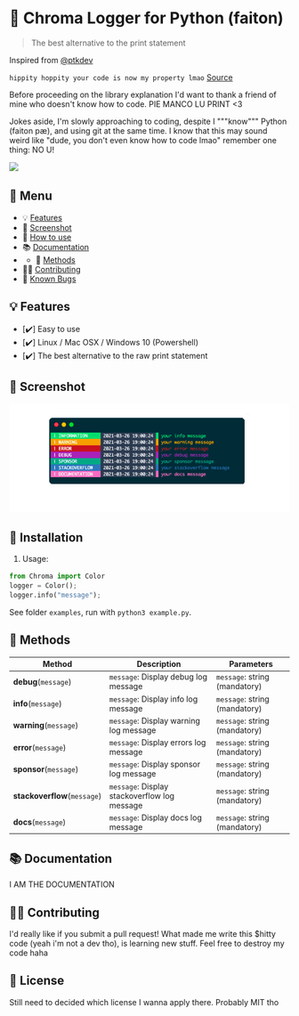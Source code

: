 # 🦒 Chroma Logger for Python (faiton)

> The best alternative to the print statement


Inspired from [@ptkdev](https://github.com/ptkdev)

`hippity hoppity your code is now my property lmao` [Source](https://www.youtube.com/watch?v=tdhGiWqS-y4)

Before proceeding on the library explanation I'd want to thank a friend of mine who doesn't know how to code. PIE MANCO LU PRINT <3

Jokes aside, I'm slowly approaching to coding, despite I """know""" Python (faiton pæ), and using git at the same time. I know that this may sound weird like "dude, you don't even know how to code lmao" remember one thing: NO U!

![](https://ih1.redbubble.net/image.846505062.7003/flat,750x,075,f-pad,750x1000,f8f8f8.u3.jpg)

## 📎 Menu
- 💡 [Features](#-features)
- 👔 [Screenshot](#-screenshot)
- 🚀 [How to use](#-installation)
- 📚 [Documentation](#-documentation)
- - 🔌 [Methods](#-methods)
- 👨‍💻 [Contributing](#-contributing)
- 🐛 [Known Bugs](https://github.com/dreamwhite/chroma-logger/issues?q=is%3Aopen+is%3Aissue+label%3Abug)

## 💡 Features
* [✔️] Easy to use
* [✔️] Linux / Mac OSX / Windows 10 (Powershell)
* [✔️] The best alternative to the raw print statement

## 👔 Screenshot
[![Chroma Logger for Python](.github/assets/screenshots/chroma-logger-screen1.png)](.github/assets/screenshot/chroma-logger-screen1.png)

## 🚀 Installation
1. Usage:
```python
from Chroma import Color
logger = Color();
logger.info("message");
```

See folder `examples`, run with `python3 example.py`.

## 🔌 Methods

| Method | Description | Parameters |
| --- | --- | --- |
| **debug**(`message`) | `message`: Display debug log message | `message`: string (mandatory)|
| **info**(`message`) | `message`: Display info log message| `message`: string (mandatory)|
| **warning**(`message`) | `message`: Display warning log message| `message`: string (mandatory)|
| **error**(`message`) | `message`: Display errors log message| `message`: string (mandatory)|
| **sponsor**(`message`) | `message`: Display sponsor log message| `message`: string (mandatory)|
| **stackoverflow**(`message`) | `message`: Display stackoverflow log message| `message`: string (mandatory) |
| **docs**(`message`) | `message`: Display docs log message| `message`: string (mandatory)|


## 📚 Documentation

I AM THE DOCUMENTATION

## 👨‍💻 Contributing

I'd really like if you submit a pull request!
What made me write this $hitty code (yeah i'm not a dev tho), is learning new stuff. Feel free to destroy my code haha

## 💫 License
Still need to decided which license I wanna apply there. Probably MIT tho